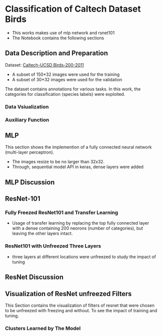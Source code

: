# Classification of Caltech Dataset Birds
* This works makes use of mlp network and rsnet101
* The Notebook contains the following sections

## Data Description and Preparation
Dataset: <a href="http://www.vision.caltech.edu/visipedia/CUB-200-2011.html">Caltech-UCSD Birds-200-2011</a>

* A subset of 150*32 images were used for the training
* A subset of 30*32 images were used for the validation

The dataset contains annotations for various tasks. In this work, the categories for classification (species labels) were exploited.
### Data Vsiualization
### Auxiliary Function

## MLP
This section shows the implemention of a fully connected neural network (multi-layer perceptron).
- The images resize to be no larger than 32x32.
- Through, sequential model API in keras, dense layers were added 

## MLP Discussion

## ResNet-101 
### Fully Freezed ResNet101 and Transfer Learning
- Usage of transfer learning by replacing the top fully connected layer with a dense containing 200 neorons (number of categories), but leaving the other layers intact.
### ResNet101 with Unfreezed Three Layers
- three layers at different locations were unfreezed to study the impact of tuning

## ResNet Discussion

## Visualization of ResNet unfreezed Filters
This Section contains the visualization of filters of resnet that were chosen to be unfreezed with freezing and without.
To see the impact of training and tuning.
### Clusters Learned by The Model
